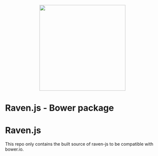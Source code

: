 <p align="center">
    <a href="https://sentry.io" target="_blank" align="center">
        <img src="https://sentry-brand.storage.googleapis.com/sentry-logo-black.png" width="280">
    </a>
<br/>
    <h1>Raven.js - Bower package</h1>
</p>

# Raven.js

This repo only contains the built source of raven-js to be compatible with bower.io.
